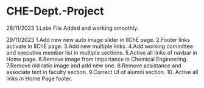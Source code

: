 # CHE-Dept.-Project


28/11/2023
1.Labs File Added and working smoothly.


29/11/2023
1.Add new new auto image slider in IIChE page.
2.Footer links activate in IIChE page.
3.Add new multiple links.
4.Add working committee and executive member list in multiple sections.
5.Active all links of navbar in Home page.
6.Remove image from Importance in Chemical Engineering.
7.Remove old ratio image and add new one.
8.Remove assistance and associate text in faculty section.
9.Correct UI of alumni section.
10. Active all links in Home Page footer.